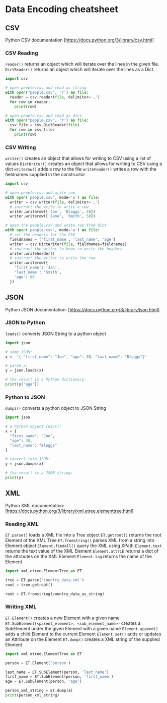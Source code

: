 # Data Encoding cheatsheet

## CSV

Python CSV documentation [https://docs.python.org/3/library/csv.html]

### CSV Reading

`reader()` returns an object which will iterate over the lines in the given file.
`DictReader()` returns an object which will iterate over the lines as a Dict.

```python
import csv

# open people.csv and read as string
with open("people.csv", 'r') as file:
  reader = csv.reader(file, delimiter=',')
  for row in reader:
    print(row)

# open people.csv and read as dict
with open("people.csv", 'r') as file:
  csv_file = csv.DictReader(file)
  for row in csv_file:
    print(row)
```

### CSV Writing

`writer()` creates an object that allows for writing to CSV using a list of values
`DictWriter()` creates an object that allows for writing to CSV using a dict
`writerow()` adds a row to the file
`writeheader()` writes a row with the fieldnames supplied in the constructor

```python
import csv

# open people.csv and write row
with open('people.csv', mode='w') as file:
  writer = csv.writer(file, delimiter=',')
  # instruct the write to write a row
  writer.writerow(['Joe', 'Bloggs', 40])
  writer.writerow(['Jane', 'Smith', 50])

# open the people.csv and write row from dict
with open('people.csv', mode='w') as file:
  # set the headers for the CSV
  fieldnames = ['first_name', 'last_name', 'age']
  writer = csv.DictWriter(file, fieldnames=fieldnames)
  # instruct the writer to know to write the headers
  writer.writeheader()
  # instruct the writer to write the row
  writer.writerow({
    'first_name': 'Jan',
    'last_name': 'Smith',
    'age': 60
  })
```

## JSON

Python JSON documentation: [https://docs.python.org/3/library/json.html]

### JSON to Python

`loads()` converts JSON String to a python object

```python
import json

# some JSON:
x =  '{ "first_name": "Joe", "age": 30, "last_name": "Bloggs"}'

# parse x:
y = json.loads(x)

# the result is a Python dictionary:
print(y["age"])
```

### Python to JSON

`dumps()` converts a python object to JSON String

```python
import json

# a Python object (dict):
x = {
  "first_name": "Joe",
  "age": 30,
  "last_name": "Bloggs"
}

# convert into JSON:
y = json.dumps(x)

# the result is a JSON string:
print(y)
```

## XML

Python XML documentation: [https://docs.python.org/3/library/xml.etree.elementtree.html]

### Reading XML

`ET.parse()` loads a XML file into a Tree object
`ET.getroot()`  returns the root Element of the XML Tree
`ET.fromstring()` parses XML from a string into Element object
`Element.findall()` query the XML using XPath
`Element.text` returns the text value of the XML Element
`Element.attrib` returns a dict of the attributes on the XML Element
`Element.tag` returns the name of the Element

```python
import xml.etree.ElementTree as ET

tree = ET.parse('country_data.xml')
root = tree.getroot()

root = ET.fromstring(country_data_as_string)
```

### Writing XML

`ET.Element()` creates a new Element with a given name
`ET.SubElement(<parent_element>, <sub_element_name>)` creates a SubElement under the given Element with a given name
`Element.append()` adds a child Element to the current Element
`Element.set()` adds or updates an Attribute on the Element
`ET.dump()` creates a XML string of the supplied Element

```python
import xml.etree.ElementTree as ET

person = ET.Element('person')

last_name = ET.SubElement(person, 'last_name')
first_name = ET.SubElement(person, 'first_name')
age = ET.SubElement(person, 'age')

person_xml_string = ET.dump(a)
print(person_xml_string)
```
